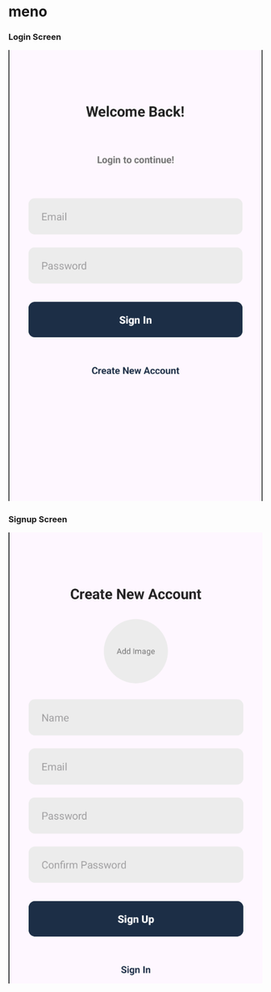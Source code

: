 # meno

### Login Screen
![](./assets/login_screen.png)

### Signup Screen
![](./assets/signup_screen.png)